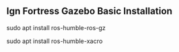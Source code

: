 ## Ign Fortress Gazebo Basic Installation

sudo apt install ros-humble-ros-gz

sudo apt install ros-humble-xacro

